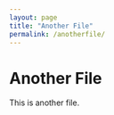 ```yaml
---
layout: page
title: "Another File"
permalink: /anotherfile/
---
```


# Another File

This is another file.
